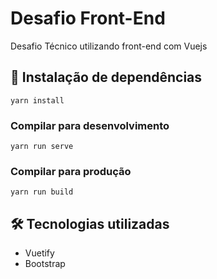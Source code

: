 # Desafio Front-End

Desafio Técnico utilizando front-end com Vuejs

## 🔧 Instalação de dependências
```
yarn install
```

### Compilar para desenvolvimento
```
yarn run serve
```

### Compilar para produção
```
yarn run build
```

## 🛠️ Tecnologias utilizadas

* Vuetify
* Bootstrap
